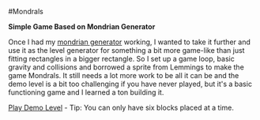 #Mondrals

**Simple Game Based on Mondrian Generator**

Once I had my [mondrian generator](http://jordanjwatkins.github.io/mondrian-generator/) working, I wanted to take it further and use it as the level generator for something a bit more game-like than just fitting rectangles in a bigger rectangle. So I set up a game loop, basic gravity and collisions and borrowed a sprite from Lemmings to make the game Mondrals. It still needs a lot more work to be all it can be and the demo level is a bit too challenging if you have never played, but it's a basic functioning game and I learned a ton building it.

[Play Demo Level](http://jordanjwatkins.com/mondrals/) - Tip: You can only have six blocks placed at a time.
